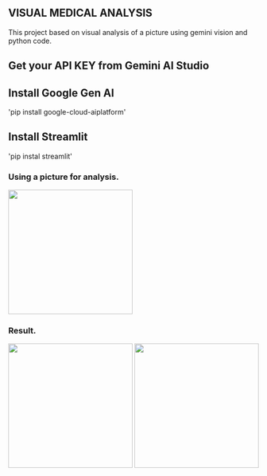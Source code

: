 ## VISUAL MEDICAL ANALYSIS
This project based on visual analysis of a picture using gemini vision and python code.

## Get your API KEY from Gemini AI Studio

## Install Google Gen AI
'pip install google-cloud-aiplatform'

## Install Streamlit
'pip instal streamlit'

### Using a picture for analysis.

<img src="https://cdn.analyticsvidhya.com/wp-content/uploads/2024/05/crooked-teeth-problem.jpg" width="250">

### Result.

<img src="https://cdn.analyticsvidhya.com/wp-content/uploads/2024/05/Screenshot-2024-05-09-at-4.18.18%E2%80%AFPM.png" width="250">

<img src="https://cdn.analyticsvidhya.com/wp-content/uploads/2024/05/Screenshot-2024-05-09-at-4.20.18%E2%80%AFPM.png" width="250">


